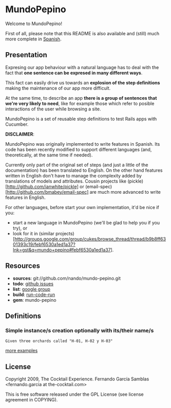 # MundoPepino

Welcome to MundoPepino!

First of all, please note that this README is also available and (still) much more complete in [Spanish](http://github.com/nando/mundo-pepino/blob/master/README_es.markdown).

## Presentation

Expresing our app behaviour with a natural language has to deal with the fact that **one sentence can be expresed in many different ways**.

This fact can easily drive us towards an **explosion of the step definitions** making the maintenance of our app more difficult.

At the same time, to describe an app **there is a group of sentences that we're very likely to need**, like for example those which refer to posible interactions of the user while browsing a site.

MundoPepino is a set of reusable step definitions to test Rails apps with Cucumber.

**DISCLAIMER**:

MundoPepino was originally implemented to write features in Spanish. Its code has been recently modified to support different languages (and, theoretically, at the same time if needed).

Currently only part of the original set of steps (and just a little of the documentation) has been translated to English. On the other hand features written in English don't have to manage the complexity added by translations of models and attributes. Cousin projects like (pickle)[http://github.com/ianwhite/pickle] or (email-spec)[http://github.com/bmabey/email-spec] are much more advanced to write features in English.

For other languages, before start your own implementation, it'd be nice if you:
* start a new language in MundoPepino (we'll be glad to help you if you try), or
* look for it in (similar projects)[http://groups.google.com/group/cukes/browse_thread/thread/b9b8ff6301393c19/febf6530a1ed1a37?lnk=gst&q=mundo+pepino#febf6530a1ed1a37].

## Resources

* **sources**: git://github.com/nando/mundo-pepino.git
* **todo**: [github issues](http://github.com/nando/mundo-pepino/issues)
* **list**: [google group](http://groups.google.es/group/mundo-pepino)
* **build**: [run-code-run](http://runcoderun.com/nando/mundo-pepino)
* **gem**: mundo-pepino

## Definitions

### Simple instance/s creation optionally with its/their name/s
    Given three orchards called "H-01, H-02 y H-03"
[more examples](mundo-pepino/tree/master/features/en_US/simple-creation.feature)

## License

Copyright 2009, The Cocktail Experience. Fernando García Samblas <fernando.garcia at the-cocktail.com>

This is free software released under the GPL License (see license agreement in COPYING).

